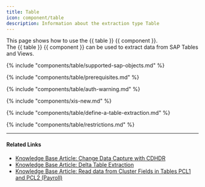 ```yaml
---
title: Table
icon: component/table
description: Information about the extraction type Table
---
```


This page shows how to use the {{ table }} {{ component }}.<br>
The {{ table }} {{ component }} can be used to extract data from SAP Tables and Views.

{% include "components/table/supported-sap-objects.md"  %}

{% include "components/table/prerequisites.md" %}

{% include "components/table/auth-warning.md"  %}

{% include "components/xis-new.md"  %}

{% include "components/table/define-a-table-extraction.md"  %}

{% include "components/table/restrictions.md"  %}

****
#### Related Links
- [Knowledge Base Article: Change Data Capture with CDHDR](../../knowledge-base/change-data-capture-with-cdhdr.md)
- [Knowledge Base Article: Delta Table Extraction](../../knowledge-base/delta-table-extraction.md)
- [Knowledge Base Article: Read data from Cluster Fields in Tables PCL1 and PCL2 (Payroll)](../../knowledge-base/read-data-from-cluster-fields-in-the-tables-pcl1-and-pcl2-payroll.md)
